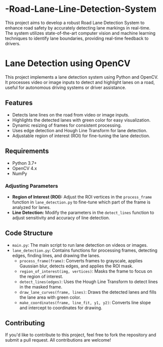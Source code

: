 # -Road-Lane-Line-Detection-System
This project aims to develop a robust Road Lane Detection System to enhance road safety by accurately detecting lane markings in real-time. The system utilizes state-of-the-art computer vision and machine learning techniques to identify lane boundaries, providing real-time feedback to drivers.

# Lane Detection using OpenCV

This project implements a lane detection system using Python and OpenCV. It processes video or image inputs to detect and highlight lanes on a road, useful for autonomous driving systems or driver assistance.

## Features

- Detects lane lines on the road from video or image inputs.
- Highlights the detected lanes with green color for easy visualization.
- Dynamic resizing of frames for consistent processing.
- Uses edge detection and Hough Line Transform for lane detection.
- Adjustable region of interest (ROI) for fine-tuning the lane detection.

## Requirements

- Python 3.7+
- OpenCV 4.x
- NumPy



### Adjusting Parameters

- **Region of Interest (ROI):** Adjust the ROI vertices in the `process_frame` function in `lane_detection.py` to fine-tune which part of the frame is analyzed for lanes.
- **Line Detection:** Modify the parameters in the `detect_lines` function to adjust sensitivity and accuracy of line detection.

## Code Structure

- `main.py`: The main script to run lane detection on videos or images.
- `lane_detection.py`: Contains functions for processing frames, detecting edges, finding lines, and drawing the lanes.
  - `process_frame(frame)`: Converts frames to grayscale, applies Gaussian blur, detects edges, and applies the ROI mask.
  - `region_of_interest(img, vertices)`: Masks the frame to focus on the region of interest.
  - `detect_lines(edges)`: Uses the Hough Line Transform to detect lines in the masked frame.
  - `draw_lane_curves(frame, lines)`: Draws the detected lanes and fills the lane area with green color.
  - `make_coordinates(frame, line_fit, y1, y2)`: Converts line slope and intercept to coordinates for drawing.

## Contributing

If you'd like to contribute to this project, feel free to fork the repository and submit a pull request. All contributions are welcome!

